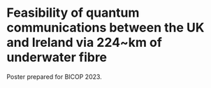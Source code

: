 # Feasibility of quantum communications between the UK and Ireland via 224~km of underwater fibre
Poster prepared for BICOP 2023.
